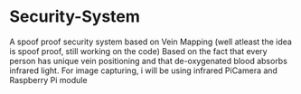 # Security-System
A spoof proof security system based on Vein Mapping (well atleast the idea is spoof proof, still working on the code)
Based on the fact that every person has unique vein positioning and that de-oxygenated blood absorbs infrared light.
For image capturing, i will be using infrared PiCamera and Raspberry Pi module

